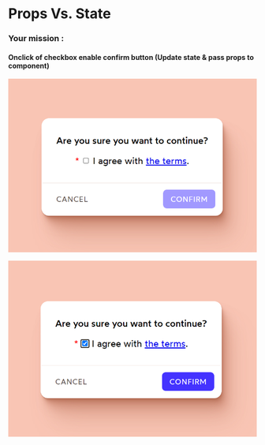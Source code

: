 <h1>Props Vs. State</h1>
<h3>Your mission : </h3>
<h4>Onclick of checkbox enable confirm button (Update state & pass props to component) </h4>

![alt text](image.png)

![alt text](image-1.png)
